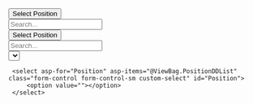 <!-- Bootstrap CSS -->
<link href="https://cdn.jsdelivr.net/npm/bootstrap@4.6.0/dist/css/bootstrap.min.css" rel="stylesheet">

<!-- jQuery (Required for Bootstrap) -->
<script src="https://code.jquery.com/jquery-3.6.0.min.js"></script>

<!-- Popper.js (Required for Bootstrap dropdowns) -->
<script src="https://cdn.jsdelivr.net/npm/@popperjs/core@2.11.6/dist/umd/popper.min.js"></script>

<!-- Bootstrap JS -->
<script src="https://cdn.jsdelivr.net/npm/bootstrap@4.6.0/dist/js/bootstrap.min.js"></script>

<div class="col-sm-3">
    <div class="dropdown">
        <button class="btn btn-light form-control form-control-sm dropdown-toggle" type="button" id="dropdownMenuButton" data-toggle="dropdown" aria-haspopup="true" aria-expanded="false">
            Select Position
        </button>
        <div class="dropdown-menu" aria-labelledby="dropdownMenuButton">
            <!-- Search Box inside Dropdown -->
            <input type="text" class="form-control form-control-sm" id="searchDropdown" placeholder="Search...">
            <div id="dropdownItems" class="dropdown-list">
                <!-- Dropdown options will be generated here -->
            </div>
        </div>
    </div>
</div>

<script>
    $(document).ready(function () {
        var positions = @Html.Raw(Json.Serialize(ViewBag.PositionDDList)); // Convert ViewBag list to JavaScript array

        // Function to load dropdown options
        function loadDropdownItems(items) {
            var dropdownItems = $("#dropdownItems");
            dropdownItems.empty();
            items.forEach(function (item) {
                dropdownItems.append(`<a class="dropdown-item" href="#" data-value="${item.value}">${item.text}</a>`);
            });
        }

        // Load all positions initially
        loadDropdownItems(positions);

        // Show selected item in button text
        $(document).on("click", ".dropdown-item", function () {
            var selectedText = $(this).text();
            $("#dropdownMenuButton").text(selectedText);
        });

        // Filter dropdown based on search input
        $("#searchDropdown").on("keyup", function () {
            var searchText = $(this).val().toLowerCase();
            var filteredItems = positions.filter(item => item.text.toLowerCase().includes(searchText));
            loadDropdownItems(filteredItems);
        });
    });
</script>



<div class="col-sm-3">
    <div class="dropdown">
        <button class="btn btn-light form-control form-control-sm dropdown-toggle" type="button" id="dropdownMenuButton" data-toggle="dropdown" aria-haspopup="true" aria-expanded="false">
            Select Position
        </button>
        <div class="dropdown-menu" aria-labelledby="dropdownMenuButton">
            <!-- Search Box inside Dropdown -->
            <input type="text" class="form-control form-control-sm" id="searchDropdown" placeholder="Search...">
            <div id="dropdownItems" class="dropdown-list">
                <!-- Dropdown options will be generated here -->
            </div>
        </div>
    </div>
</div>

<script src="https://code.jquery.com/jquery-3.6.0.min.js"></script>
<script>
    $(document).ready(function () {
        var positions = @Html.Raw(Json.Serialize(ViewBag.PositionDDList)); // Convert ViewBag list to JavaScript array

        // Function to load dropdown options
        function loadDropdownItems(items) {
            var dropdownItems = $("#dropdownItems");
            dropdownItems.empty();
            items.forEach(function (item) {
                dropdownItems.append(`<a class="dropdown-item" href="#" data-value="${item.value}">${item.text}</a>`);
            });
        }

        // Load all positions initially
        loadDropdownItems(positions);

        // Show selected item in button text
        $(document).on("click", ".dropdown-item", function () {
            var selectedText = $(this).text();
            $("#dropdownMenuButton").text(selectedText);
        });

        // Filter dropdown based on search input
        $("#searchDropdown").on("keyup", function () {
            var searchText = $(this).val().toLowerCase();
            var filteredItems = positions.filter(item => item.text.toLowerCase().includes(searchText));
            loadDropdownItems(filteredItems);
        });
    });
</script>



<script>
    $(document).ready(function () {
        $(".searchable-dropdown").select2({
            placeholder: "Select a Position",
            allowClear: true
        });
    });
</script>

 <div class="col-sm-3">
    <select asp-for="Position" asp-items="@ViewBag.PositionDDList" class="form-control form-control-sm searchable-dropdown">
        <option value=""></option>
    </select>
</div>

<link href="https://cdn.jsdelivr.net/npm/select2@4.0.13/dist/css/select2.min.css" rel="stylesheet" />
<script src="https://cdn.jsdelivr.net/npm/jquery@3.6.0/dist/jquery.min.js"></script>
<script src="https://cdn.jsdelivr.net/npm/select2@4.0.13/dist/js/select2.min.js"></script>



 
 <div class="col-sm-3">
   
     <select asp-for="Position" asp-items="@ViewBag.PositionDDList" class="form-control form-control-sm custom-select" id="Position">
         <option value=""></option>
     </select>
     
 </div>
